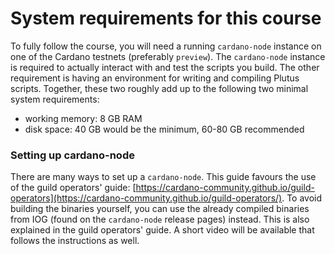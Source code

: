 # System requirements for this course

To fully follow the course, you will need a running `cardano-node` instance on one of the Cardano testnets (preferably `preview`). The `cardano-node` instance is required to actually interact with and test the scripts you build. The other requirement is having an environment for writing and compiling Plutus scripts. Together, these two roughly add up to the following two minimal system requirements:

* working memory: 8 GB RAM
* disk space: 40 GB would be the minimum, 60-80 GB recommended

### Setting up cardano-node

There are many ways to set up a `cardano-node`. This guide favours the use of the guild operators' guide: [https://cardano-community.github.io/guild-operators](https://cardano-community.github.io/guild-operators/). To avoid building the binaries yourself, you can use the already compiled binaries from IOG (found on the `cardano-node` release pages) instead. This is also explained in the guild operators' guide. A short video will be available that follows the instructions as well.

